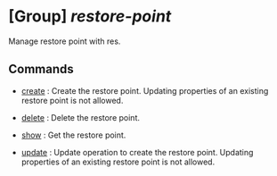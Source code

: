 # [Group] _restore-point_

Manage restore point with res.

## Commands

- [create](/Commands/restore-point/_create.md)
: Create the restore point. Updating properties of an existing restore point is not allowed.

- [delete](/Commands/restore-point/_delete.md)
: Delete the restore point.

- [show](/Commands/restore-point/_show.md)
: Get the restore point.

- [update](/Commands/restore-point/_update.md)
: Update operation to create the restore point. Updating properties of an existing restore point is not allowed.
